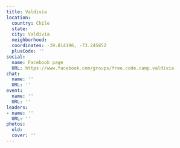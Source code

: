 ```yaml
---
title: Valdivia
location:
  country: Chile
  state: 
  city: Valdivia
  neighborhood: 
  coordinates: -39.814196, -73.245852
  plusCode: ''
social:
  name: Facebook page
  URL: https://www.facebook.com/groups/free.code.camp.valdivia
chat:
  name: ''
  URL: ''
event:
  name: ''
  URL: ''
leaders:
- name: ''
  URL: ''
photos:
  old: 
  cover: ''
---
```

